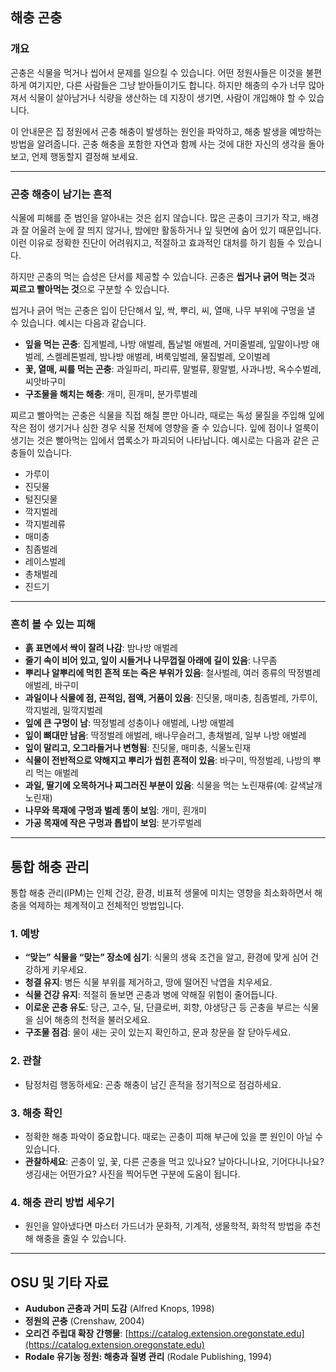## 해충 곤충

### 개요

곤충은 식물을 먹거나 씹어서 문제를 일으킬 수 있습니다. 어떤 정원사들은 이것을 불편하게 여기지만, 다른 사람들은 그냥 받아들이기도 합니다. 하지만 해충의 수가 너무 많아져서 식물이 살아남거나 식량을 생산하는 데 지장이 생기면, 사람이 개입해야 할 수 있습니다.

이 안내문은 집 정원에서 곤충 해충이 발생하는 원인을 파악하고, 해충 발생을 예방하는 방법을 알려줍니다. 곤충 해충을 포함한 자연과 함께 사는 것에 대한 자신의 생각을 돌아보고, 언제 행동할지 결정해 보세요.

---

### 곤충 해충이 남기는 흔적

식물에 피해를 준 범인을 알아내는 것은 쉽지 않습니다. 많은 곤충이 크기가 작고, 배경과 잘 어울려 눈에 잘 띄지 않거나, 밤에만 활동하거나 잎 뒷면에 숨어 있기 때문입니다. 이런 이유로 정확한 진단이 어려워지고, 적절하고 효과적인 대처를 하기 힘들 수 있습니다.

하지만 곤충의 먹는 습성은 단서를 제공할 수 있습니다. 곤충은 **씹거나 긁어 먹는 것**과 **찌르고 빨아먹는 것**으로 구분할 수 있습니다.


씹거나 긁어 먹는 곤충은 입이 단단해서 잎, 싹, 뿌리, 씨, 열매, 나무 부위에 구멍을 낼 수 있습니다. 예시는 다음과 같습니다.

- **잎을 먹는 곤충**: 집게벌레, 나방 애벌레, 톱날벌 애벌레, 거미줄벌레, 잎말이나방 애벌레, 스켈레톤벌레, 밤나방 애벌레, 벼룩잎벌레, 물집벌레, 오이벌레
- **꽃, 열매, 씨를 먹는 곤충**: 과일파리, 파리류, 말벌류, 황말벌, 사과나방, 옥수수벌레, 씨앗바구미
- **구조물을 해치는 해충**: 개미, 흰개미, 분가루벌레


찌르고 빨아먹는 곤충은 식물을 직접 해칠 뿐만 아니라, 때로는 독성 물질을 주입해 잎에 작은 점이 생기거나 심한 경우 식물 전체에 영향을 줄 수 있습니다. 잎에 점이나 얼룩이 생기는 것은 빨아먹는 입에서 엽록소가 파괴되어 나타납니다. 예시로는 다음과 같은 곤충들이 있습니다.

- 가루이
- 진딧물
- 털진딧물
- 깍지벌레
- 깍지벌레류
- 매미충
- 침좀벌레
- 레이스벌레
- 총채벌레
- 진드기

---

### 흔히 볼 수 있는 피해

- **흙 표면에서 싹이 잘려 나감**: 밤나방 애벌레
- **줄기 속이 비어 있고, 잎이 시들거나 나무껍질 아래에 길이 있음**: 나무좀
- **뿌리나 알뿌리에 먹힌 흔적 또는 죽은 부위가 있음**: 철사벌레, 여러 종류의 딱정벌레 애벌레, 바구미
- **과일이나 식물에 점, 끈적임, 점액, 거품이 있음**: 진딧물, 매미충, 침좀벌레, 가루이, 깍지벌레, 밀깍지벌레
- **잎에 큰 구멍이 남**: 딱정벌레 성충이나 애벌레, 나방 애벌레
- **잎이 뼈대만 남음**: 딱정벌레 애벌레, 배나무슬러그, 총채벌레, 일부 나방 애벌레
- **잎이 말리고, 오그라들거나 변형됨**: 진딧물, 매미충, 식물노린재
- **식물이 전반적으로 약해지고 뿌리가 씹힌 흔적이 있음**: 바구미, 딱정벌레, 나방의 뿌리 먹는 애벌레
- **과일, 딸기에 오목하거나 찌그러진 부분이 있음**: 식물을 먹는 노린재류(예: 갈색날개노린재)
- **나무와 목재에 구멍과 벌레 똥이 보임**: 개미, 흰개미
- **가공 목재에 작은 구멍과 톱밥이 보임**: 분가루벌레

---

## 통합 해충 관리

통합 해충 관리(IPM)는 인체 건강, 환경, 비표적 생물에 미치는 영향을 최소화하면서 해충을 억제하는 체계적이고 전체적인 방법입니다.

### 1. 예방

- **“맞는” 식물을 “맞는” 장소에 심기**: 식물의 생육 조건을 알고, 환경에 맞게 심어 건강하게 키우세요.
- **청결 유지**: 병든 식물 부위를 제거하고, 땅에 떨어진 낙엽을 치우세요.
- **식물 건강 유지**: 적절히 돌보면 곤충과 병에 약해질 위험이 줄어듭니다.
- **이로운 곤충 유도**: 당근, 고수, 딜, 단클로버, 회향, 야생당근 등 곤충을 부르는 식물을 심어 해충의 천적을 불러오세요.
- **구조물 점검**: 물이 새는 곳이 있는지 확인하고, 문과 창문을 잘 닫아두세요.

### 2. 관찰

- 탐정처럼 행동하세요: 곤충 해충이 남긴 흔적을 정기적으로 점검하세요.

### 3. 해충 확인

- 정확한 해충 파악이 중요합니다. 때로는 곤충이 피해 부근에 있을 뿐 원인이 아닐 수 있습니다.
- **관찰하세요**: 곤충이 잎, 꽃, 다른 곤충을 먹고 있나요? 날아다니나요, 기어다니나요? 생김새는 어떤가요? 사진을 찍어두면 구분에 도움이 됩니다.

### 4. 해충 관리 방법 세우기

- 원인을 알아냈다면 마스터 가드너가 문화적, 기계적, 생물학적, 화학적 방법을 추천해 해충을 줄일 수 있습니다.

---

## OSU 및 기타 자료

- **Audubon 곤충과 거미 도감** (Alfred Knops, 1998)
- **정원의 곤충** (Crenshaw, 2004)
- **오리건 주립대 확장 간행물**: [https://catalog.extension.oregonstate.edu](https://catalog.extension.oregonstate.edu)
- **Rodale 유기농 정원: 해충과 질병 관리** (Rodale Publishing, 1994)
